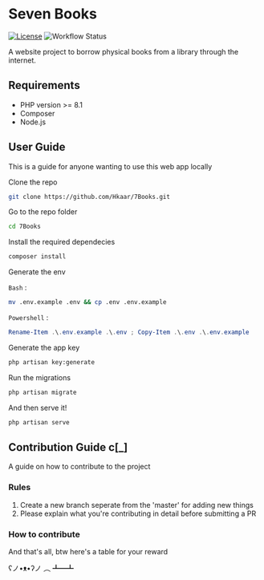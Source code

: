 # Seven Books

[![License](https://img.shields.io/badge/License-Apache_2.0-blue.svg)](https://opensource.org/licenses/Apache-2.0)
![Workflow Status](https://github.com/Hkaar/7Books/workflows/CI/badge.svg)

A website project to borrow physical books from a library through the internet.

## Requirements

- PHP version >= 8.1
- Composer
- Node.js

## User Guide

This is a guide for anyone wanting to use this web app locally

Clone the repo

```bash
git clone https://github.com/Hkaar/7Books.git
```

Go to the repo folder

```bash
cd 7Books
```

Install the required dependecies

```bash
composer install
```

Generate the env

`Bash` :

```bash
mv .env.example .env && cp .env .env.example
```

`Powershell` :

```powershell
Rename-Item .\.env.example .\.env ; Copy-Item .\.env .\.env.example
```

Generate the app key

```bash
php artisan key:generate
```

Run the migrations

```bash
php artisan migrate
```

And then serve it!

```bash
php artisan serve
```

## Contribution Guide c[_]

A guide on how to contribute to the project

### Rules

1. Create a new branch seperate from the 'master' for adding new things
2. Please explain what you're contributing in detail before submitting a PR

### How to contribute

And that's all, btw here's a table for your reward

ʕノ•ᴥ•ʔノ ︵ ┻━┻
